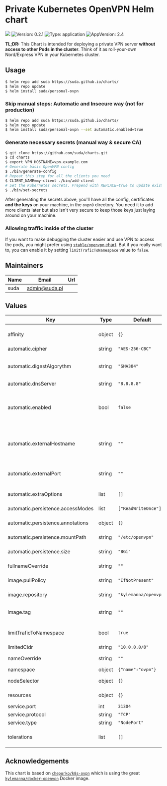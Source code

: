 # Private Kubernetes OpenVPN Helm chart

[![](https://img.shields.io/static/v1.svg?label=Deploy%20on&message=DigitalOcean&color=blue)](https://www.digitalocean.com/products/kubernetes/?refcode=fef9487dad1e&utm_campaign=Referral_Invite&utm_medium=Referral_Program&utm_source=CopyPaste) ![Version: 0.2.1](https://img.shields.io/badge/Version-0.2.1-informational?style=flat-square) ![Type: application](https://img.shields.io/badge/Type-application-informational?style=flat-square) ![AppVersion: 2.4](https://img.shields.io/badge/AppVersion-2.4-informational?style=flat-square)

**TL;DR:** This Chart is intended for deploying a private VPN server **without access to other Pods in the cluster**.
Think of it as roll-your-own Nord/Express VPN in your Kubernetes cluster.

## Usage

```bash
$ helm repo add suda https://suda.github.io/charts/
$ helm repo update
$ helm install suda/personal-ovpn
```
### Skip manual steps: Automatic and Insecure way (not for production)

```bash
$ helm repo add suda https://suda.github.io/charts/
$ helm repo update
$ helm install suda/personal-ovpn --set automatic.enabled=true
```

### Generate necessary secrets (manual way & secure CA)

```bash
$ git clone https://github.com/suda/charts.git
$ cd charts
$ export VPN_HOSTNAME=vpn.example.com
# Generate basic OpenVPN config
$ ./bin/generate-config
# Repeat this step for all the clients you need
$ CLIENT_NAME=my-client ./bin/add-client
# Set the Kubernetes secrets. Prepend with REPLACE=true to update existing ones
$ ./bin/set-secrets
```

After generating the secrets above, you'll have all the config, certificates **and the keys** on your machine, in the `ovpn0` directory. You need it to add more clients later but also isn't very secure to keep those keys just laying around on your machine.

### Allowing traffic inside of the cluster

If you want to make debugging the cluster easier and use VPN to access the pods, you might prefer using [`stable/openvpn` chart](https://github.com/helm/charts/tree/master/stable/openvpn).
But if you really want to, you can enable it by setting `limitTraficToNamespace` value to `false`.

## Maintainers

| Name | Email | Url |
| ---- | ------ | --- |
| suda | admin@suda.pl |  |

## Values

| Key | Type | Default | Description |
|-----|------|---------|-------------|
| affinity | object | `{}` | node/pod affinities (requires Kubernetes >=1.6) |
| automatic.cipher | string | `"AES-256-CBC"` | Cipher used |
| automatic.digestAlgorythm | string | `"SHA384"` | Authenticate  packets with HMAC using the given message digest algorithm (auth). |
| automatic.dnsServer | string | `"8.8.8.8"` | DNS Server IP |
| automatic.enabled | bool | `false` | Skip manual steps and generate configuration & pki according to values config, Warning, PKI will be passwordless ! |
| automatic.externalHostname | string | `""` | Hostname OR Ip of cluster openvpn entrypoint, default to 'domain.tld' so you must define it |
| automatic.externalPort | string | `""` | Port cluster openvpn entrypoint, defaults to service.port (nodePort) |
| automatic.extraOptions | list | `[]` | Additional options for openvpn configuration |
| automatic.persistence.accessModes | list | `["ReadWriteOnce"]` | PersistentVolumeClaim access modes |
| automatic.persistence.annotations | object | `{}` | PersistentVolumeClaim annotations |
| automatic.persistence.mountPath | string | `"/etc/openvpn"` | PersistentVolumeClaim mounting path |
| automatic.persistence.size | string | `"8Gi"` | PersistentVolumeClaim size request |
| fullnameOverride | string | `""` | release full release name override option |
| image.pullPolicy | string | `"IfNotPresent"` | container image pull policy |
| image.repository | string | `"kylemanna/openvpn"` | container image repository |
| image.tag | string | `""` | container image tag or Chart appVersion if undefined |
| limitTraficToNamespace | bool | `true` | limit network traffic just to OpenVPN namespace |
| limitedCidr | string | `"10.0.0.0/8"` | CIDR to be blocked out |
| nameOverride | string | `""` | release name override option |
| namespace | object | `{"name":"ovpn"}` | release namespace |
| nodeSelector | object | `{}` | node labels for pod assignment |
| resources | object | `{}` | pod resource requests & limits |
| service.port | int | `31304` | OpenVPN port |
| service.protocol | string | `"TCP"` | OpenVPN protocol |
| service.type | string | `"NodePort"` | Service type |
| tolerations | list | `[]` | node taints to tolerate (requires Kubernetes >=1.6) |

## Acknowledgements

This chart is based on [`chepurko/k8s-ovpn`](https://github.com/chepurko/k8s-ovpn) which is using the great [`kylemanna/docker-openvpn`](https://github.com/kylemanna/docker-openvpn) Docker image.

